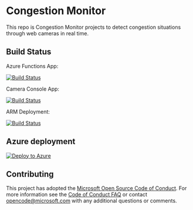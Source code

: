# Congestion Monitor

This repo is Congestion Monitor projects to detect congestion situations through web cameras in real time.

## Build Status

Azure Functions App:

[![Build Status](https://dev.azure.com/akirain/Congestion%20Monitor/_apis/build/status/chack411.CongestionMonitorFunctionApp?branchName=master)](https://dev.azure.com/akirain/Congestion%20Monitor/_build/latest?definitionId=71&branchName=master)

Camera Console App:

[![Build Status](https://dev.azure.com/akirain/Congestion%20Monitor/_apis/build/status/chack411.CongestionCameraConsoleApp?branchName=master)](https://dev.azure.com/akirain/Congestion%20Monitor/_build/latest?definitionId=72&branchName=master)

ARM Deployment:

[![Build Status](https://dev.azure.com/akirain/Congestion%20Monitor/_apis/build/status/chack411.CongestionMonitorARM?branchName=master)](https://dev.azure.com/akirain/Congestion%20Monitor/_build/latest?definitionId=73&branchName=master)

## Azure deployment
[![Deploy to Azure](https://azuredeploy.net/deploybutton.png)](https://portal.azure.com/#create/Microsoft.Template/uri/https://github.com/chack411/CongestionMonitor/blob/master/ARMTemplates/template.json)

## Contributing

This project has adopted the [Microsoft Open Source Code of Conduct](https://opensource.microsoft.com/codeofconduct/). For more information see the [Code of Conduct FAQ](https://opensource.microsoft.com/codeofconduct/faq/) or contact [opencode@microsoft.com](mailto:opencode@microsoft.com) with any additional questions or comments.

